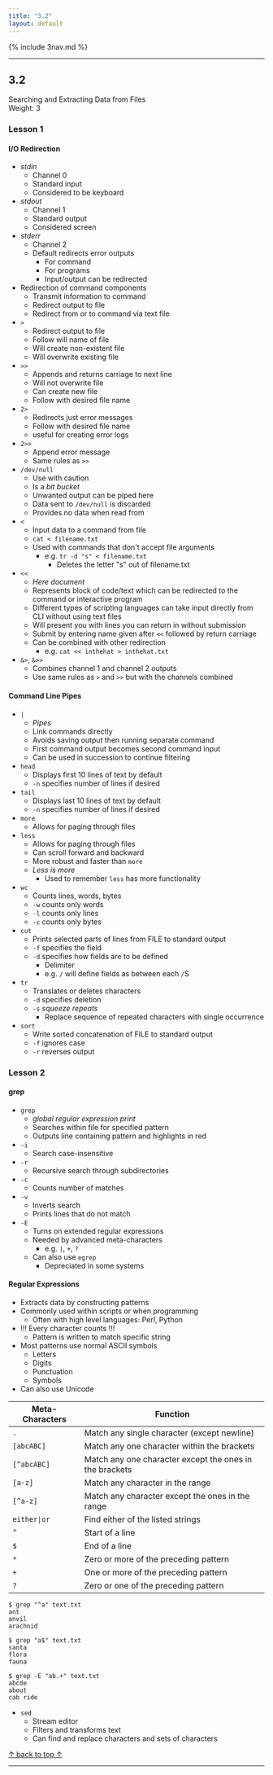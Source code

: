 ```yaml
---
title: "3.2"
layout: default
---
```


{% include 3nav.md %}

---

## 3.2
Searching and Extracting Data from Files  
Weight: 3 

### Lesson 1

#### I/O Redirection 
- *stdin*
    - Channel 0
    - Standard input
    - Considered to be keyboard
- *stdout*
    - Channel 1
    - Standard output
    - Considered screen
- *stderr*
    - Channel 2
    - Default redirects error outputs
        - For command
        - For programs 
        - Input/output can be redirected 
- Redirection of command components 
    - Transmit information to command
    - Redirect output to file
    - Redirect from or to command via text file
- `>`
    - Redirect output to file
    - Follow will name of file
    - Will create non-existent file
    - Will overwrite existing file
- `>>`
    - Appends and returns carriage to next line
    - Will not overwrite file
    - Can create new file
    - Follow with desired file name
- `2>`
    - Redirects just error messages
    - Follow with desired file name
    - useful for creating error logs
- `2>>`
    - Append error message
    - Same rules as `>>`
- `/dev/null`
    - Use with caution
    - Is a *bit bucket*
    - Unwanted output can be piped here
    - Data sent to `/dev/null` is discarded 
    - Provides no data when read from
- `<` 
    - Input data to a command from file
    - `cat < filename.txt`
    - Used with commands that don't accept file arguments
        - e.g. `tr -d "s" < filename.txt`
            - Deletes the letter "s" out of filename.txt 
- `<<`
    - *Here document*
    - Represents block of code/text which can be redirected to the command or interactive program
    - Different types of scripting languages can take input directly from CLI without using text files
    - Will present you with lines you can return in without submission
    - Submit by entering name given after `<<` followed by return carriage 
    - Can be combined with other redirection
        - e.g. `cat << inthehat > inthehat.txt`
- `&>`, `&>>`
    - Combines channel 1 and channel 2 outputs 
    - Use same rules as `>` and `>>` but with the channels combined

#### Command Line Pipes 
- `|`
    - *Pipes*
    - Link commands directly
    - Avoids saving output then running separate command
    - First command output becomes second command input
    - Can be used in succession to continue filtering 
- `head`
    - Displays first 10 lines of text by default
    - `-n` specifies number of lines if desired
- `tail`
    - Displays last 10 lines of text by default
    - `-n` specifies number of lines if desired
- `more`
    - Allows for paging through files
- `less`
    - Allows for paging through files 
    - Can scroll forward and backward
    - More robust and faster than `more`
    - *Less is more*
        - Used to remember `less` has more functionality 
- `wc`
    - Counts lines, words, bytes
    - `-w` counts only words
    - `-l` counts only lines
    - `-c` counts only bytes
- `cut`
    - Prints selected parts of lines from FILE to standard output
    - `-f` specifies the field 
    - `-d` specifies how fields are to be defined
        - Delimiter
        - e.g. `/` will define fields as between each `/`S
- `tr`
    - Translates or deletes characters
    - `-d` specifies deletion
    - `-s` *squeeze repeats* 
        - Replace sequence of repeated characters with single occurrence 
- `sort`
    - Write sorted concatenation of FILE to standard output
    - `-f` ignores case
    - `-r` reverses output 

### Lesson 2

#### grep
- `grep`
    - *global regular expression print*
    - Searches within file for specified pattern
    - Outputs line containing pattern and highlights in red
- `-i`
    - Search case-insensitive 
- `-r` 
    - Recursive search through subdirectories 
- `-c` 
    - Counts number of matches 
- `-v` 
    - Inverts search
    - Prints lines that do not match
- `-E`
    - Turns on extended regular expressions
    - Needed by advanced meta-characters
        - e.g. `|`, `+`, `?`
    - Can also use `egrep`
        - Depreciated in some systems

#### Regular Expressions
- Extracts data by constructing patterns
- Commonly used within scripts or when programming
    - Often with high level languages: Perl, Python
- !!! Every character counts !!!
    - Pattern is written to match specific string
- Most patterns use normal ASCII symbols
    - Letters
    - Digits
    - Punctuation
    - Symbols
- Can also use Unicode

| Meta-Characters | Function |
|-----------------|----------|
| `.` | Match any single character (except newline) |
| `[abcABC]` | Match any one character within the brackets |
| `[^abcABC]` | Match any one character except the ones in the brackets |
| `[a-z]` | Match any character in the range |
| `[^a-z]` | Match any character except the ones in the range |
| `either\|or` | Find either of the listed strings |
| `^` | Start of a line |
| `$` | End of a line |
| `*` | Zero or more of the preceding pattern |
| `+` | One or more of the preceding pattern |
| `?` | Zero or one of the preceding pattern |

```
$ grep "^a" text.txt
ant
anvil
arachnid 

$ grep "a$" text.txt
santa
flora
fauna

$ grep -E "ab.+" text.txt
abcde
about
cab ride
```

- `sed`
    - Stream editor
    - Filters and transforms text
    - Can find and replace characters and sets of characters

<!-- HTML for Back to Top Button -->
<a href="#" id="back-to-top" title="Back to top">&uarr; back to top &uarr;</a>

<!-- Link to external JS file -->
<script src="{{ "/assets/js/back-to-top.js" | relative_url }}"></script>
        
---